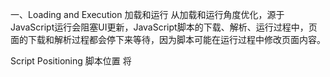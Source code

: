 一、Loading and Execution 加载和运行
从加载和运行角度优化，源于JavaScript运行会阻塞UI更新，JavaScript脚本的下载、解析、运行过程中，页面的下载和解析过程都会停下来等待，因为脚本可能在运行过程中修改页面内容。

Script Positioning 脚本位置
将<script>标签放在尽可能接近<body>标签底部的位置，尽量减少对页面下载的影响。

Grouping Scripts 成组脚本
旨在减少http请求，将JavaScript脚本文件合并打包，可以通过打包工具实现（当然可以手动合并）或者实时工具，比如Yahoo! 的 combo handler，任何网站通过一个“联合句柄”URL指出包含YUI文件包中的哪些文件，服务器收到URL请求时，将文件合并在一起后返回给客户端。

Nonblocking Scripts 非阻塞脚本
页面加载完成之后，再加载JavaScript源码，也就是window的load事件发出后开始下载代码。

Deferred Scripts 延期脚本
HTML4为<script>标签定义的扩展属性：defer。如果你为<script>指定defer属性，表明此脚本不打算修改DOM，代码可以稍后执行。IE4+/FF3.5+支持。具有defer属性的脚本，可以放在页面的任何位置，可以和页面的其他资源一期并行下载，但会在DOM加载完成，onload事件句柄被调用之前执行。
Dynamic Script Elements 动态脚本元素
创建一个script元素，指定src属性，然后在页面加载完成之后添加到页面的任何地方。一个简单的通用demo：
function loadScript(url, callback) {
    var script = document.createElement("script") script.type = "text/javascript";
    if (script.readyState) { //IE
        script.onreadystatechange = function() {
            if (script.readyState == "loaded" || script.readyState == "complete") {
                script.onreadystatechange = null;
                callback();
            }
        };
    } else { //Others     
        script.onload = function() {
            callback();
        };
    }
    script.src = url;
    document.getElementsByTagName("head")[0].appendChild(script);
}
XMLHttpRequest Script Injection XHR 脚本注入
使用XMLHttpRequest对象，将脚本注入到页面，和动态脚本元素有类似之处，先创建XHR对象，然后通过get方法下载JavaScript文件，接着用动态<script>元素将JavaScript代码注入页面。
var xhr = new XMLHttpRequest();
xhr.open("get","file.js",true);
xhr.onreadystatechange = function () {
    if (xhr.readyState === 4) {
        if(xhr.status >= 200 && xhr.status < 300 || xhr.status == 304){
            var script = document.createElement ("script");
            script.text = xhr.responseText; 
            document.body.appendChild(script); 
        }
    }
}
xhr.send(null);
由于JavaScript的同源策略，脚本文件必须和页面放置在同一个域内，不能通过CDN下载，因此不常见于大型网页。

Recommended Nonblocking Pattern 推荐的非阻塞模式
先加载一个加载器，然后加载JavaScript。
比如上文中提到的loadScript方法就可以封装为一个初级的加载器，然后通过loadScript方法来加载其他脚本。只不过这个微型加载器要保证依赖关系会比较丑：

loadScript("./file1.js", function () {
    loadScript("./file2.js", function () {
        loadScript("./file3.js", function () {
            //do something
        })
    })
})
再比如YUI3，比如lazyload.js，比如lab.js。

二、Data Acess 数据访问
数据存储在哪里，关系到代码运行期间数据被检索到的速度。JavaScript中有四种基本的数据存储位置：Literal values(直接量)、Variables(变量)、Array items(数组项)、Object members(对象成员)。对于直接量和局部变量的访问性能差异微不足道，性能消耗代价高一些的是全局变量、数组项、对象成员。

Managing Scope 管理作用
先了解一下作用域的原理
每一个JavaScript函数都是一个对象，也可以叫函数实例，函数对象和其他对象一样，拥有编程可以访问的属性和不能被程序访问，仅供JavaScript引擎使用的内部属性，一种有一个叫[[Scope]]的属性。[[Scope]]中包含函数作用域中对象的集合（作用域链），它表示当前函数环境中可访问的数据，以链式的形式存在。当一个函数被创建后，作用域链中被放入可访问的对象。例如：

function add (a,b) {
    var result = a + b;
    return result;
}
此时作用域链中被推入一个可变的全局对象（随便取个名叫“房间A”），代表了所有全局范围中的变量，包含window、document、navigator等的访问接口。
在函数运行期间，函数内部会建立一个内部对象，称为运行期上下文。这个对象定义了函数运行时的环境，每次函数运行，这个上下文都是独一的，多次调用函数就会多次创建运行期上下文对象，函数执行完毕，这个上下文对象会被销毁。这个上下文环境也有自己的作用域链，用来解析标识符（理解为寻找变量），当一个运行期上下文被创建时，它的作用域链被初始化，函数本身的[[Scope]]属性中的对象，按照原来的顺序被复制到运行期上下文的作用域链中。此时运行期上下文会创建一个新的对象，名叫“激活对象（取名叫“房间B”）”，“房间B”中存储了所有的局部变量、命名参数、参数集合和this的接口。然后“房间B”被推入到作用域链的前端。在刚刚所说的可变全局对象（“房间A”）的前面。

函数过程中，每遇到一个变量，标识符识别过程都要决定从哪里获得或者存储数据。它会搜索运行期上下文的作用域链，查找同名的标识符，搜索工作从作用域链的前端开始查找，也就是刚才的“房间B”那里查找，如果找到了，就是用对应的变量值，如果没找到就进入“房间A”进行查找，如果找到，就用对应的值，没有找到就认为这个标识符是未定义的("undefined")；
在之前的add函数运行过程中，result/a/b三个变量的查找实际上都进行了上述的搜索过程，因此产生性能问题。当一个标识符所处位置越深，读写速度就越慢，所以函数中局部变量的访问速度是最快的，全局变量通常很慢，因为全局变量总是处于作用域链最后一个位置，前面的房间都找过了，没找到，才会过来他这里找。因此，就有了优化性能的办法：

用局部变量存储本地范围之外的变量值（如果这个变量值被多次使用）
比如：

function foo() {
    var a = document.getElementById("a"),
        b = document.getElementsByTagName("div");
}
这时候document被查找了两次，而且每次都要先找“房间B”，再找“房间A”才能找到，这时候就可以用一个局部变量暂存document：

function foo() {
    var doc = document,
        a   = doc.getElementById("a"),
        b   = doc.getElementsByTagName("div");
}
减少使用动态作用域（Dynamic Scopes）
with()
with可以临时改变函数的作用域链，在某些特殊场景下，可以加快一些变量的访问。比如一个函数内多次使用document：

function foo() {
    var a = document.getElementById("a"),
        b = document.getElementsByTagName("div");
    console.log(a.className);
}

可以改写为：

function foo() {
    with(document){
        var a = getElementById("a"),
            b = getElementsByTagName("div");
        console.log(a.className);
    }
}    
在这里，document对象以及document对象所有的属性，都被插入到作用域的最前端，页面在寻找"getElementById"方法是会首先从document对象属性中寻找，而不需要从foo()的作用域中查找，然后再到全局作用域中进行查找，降低了二次查找的消耗。但是在document对象的属性被推入作用域链的最前端的同时，其他局部变量都被推入作用域链第二的位置。上例中，在查找a的时候，会先从document对象属性中查找，没有才会从foo()的作用域中进行查找。这样带来的性能消耗往往得不偿失。因此with必须慎用，只有在极个别的场景中才划算。
try-cahch
当try中程序块发生错误而转入catch块中时，程序会自动将异常对象推入作用域链的最前端。同样会改变作用域链，带来性能问题。因此在不得不用try-catch语句的时候，可以采用下面的操作方式：

try{
    //do something
}catch(e){
    handleError(e);
}
在catch块中运行错误处理函数，将错误对象作为参数传给错误处理函数，catch块中作用域链的改变就没什么影响了。
others
还有一些其他的情况，比如：

function foo(f){
    (f);
    function returnWindow(){
        return window;
    }
    var s = returnWindow();
}

正常情况下，上述函数window就是window，但是如果我们执行：

foo("var window = 'I am not window';");
这时候的window就不再是那个window了。性能上的问题不说，只是变量作用域变得不可控了，带来其他的问题。同时，在一些现代浏览器中，比如Safari的Nitro引擎中，会铜鼓分析代码来确定哪些变量应该在任意时刻被访问，绕过传统作用域链查找，用标识符索引的方式快速查找，以此来加快标识符识别过程。但是遇到动态作用域的时候，引擎需要切回慢速的基于哈希表的标识符识别方法，这里的浏览器引擎做的努力就没办法了。

closures 慎用闭包
慎用闭包有两个方面的原因。一是闭包必然存在函数嵌套，闭包内访问外部变量都会经过最少两次的查找。更重要的问题在于，闭包需要访问外部变量，因此导致函数运行期的激活对象被保存，无法销毁。引用始终存在于闭包的[[Scope]]属性中，不仅消耗更多的内存开销，在IE中还会导致内存泄露。

Object Members 对象成员
JavaScript中一切皆对象，对象的命名成员可以包含任意数据类型，当然就可以包含函数。这里所说的对象成员，指的就是函数对象，函数对象的访问速度，比直接亮和局部变量要慢，某些浏览器的实现中，甚至比数组还要慢。找到优化办法之前，需要先了解原因。

Prototypes 原型
JavaScript中的对象是基于原型的，原型是对象的基础，定义并实现了一个新对象所必须具有的成员。原型对象为所有给定类型的对象实例共享，所有的实例共享原型对象的成员。一个对象通过一个内部属性绑定到自己的原型，在FF/Safari/Chrome中，这一对象被称为_proto_，任何时候创建一个内置类型的实例，这些实例将自动拥有一个Object作为他们的原型。
因此一个对象拥有成员可以分为两类：实例成员（own成员）和原型成员。实例成员直接存在于实例自身，而原型成员则从对象成员继承。例：

var cat = {
    name:"xiaohua",
    age:1
}

在这里，cat的实例成员就是name和age，原型成员就是cat._proto_中的成员属性，而cat._proto_属性是Object.prototype，在这里就是Object，如下调用时：

console.log(cat.name);
在调用cat.name属性时，现在cat实例成员中查找，如果调用cat.toString()方法时，同样先在cat的实例成员中查找，找不到的时候再到其原型成员中查找，和处理变量的过程类似，同样也就导致了性能问题。

Prototype Chains 原型链
对象的原型决定了一个实例的类型，默认情况下，所有对象都是Object的实例，并继承了所有基本方法，当我们使用构造器创建实例时，就创建了另外一种类型的原型。
function Animal(name,age){
    this.name = name,
    this.age = age
}
Animal.prototype.sayHello = function(){
    console.log("Hello,I am a " + this.name);
}
var cat = new Animal("cat",1);
var dog = new Animal("dog",1);
cat是Animal的实例，cat._proto_是Animal.prototype，Animal.prototype._proto_是Object；dog和cat共享一个原型链，但各自拥有自己的实例成员name和age。如果我们调用了cat.toString()方法时，搜索路径如下：

cat---cat._proto_(Animal.prototype)---cat._proto_.constructor(Animal)---cat._proto_.Constructor._proto_(Object);
原型链每深入一个层级，就会带来更大的性能消耗，速度也就会更慢。而对于实例成员的搜索开销本身就大于访问直接量或者是局部变量，因此这种性能消耗还是很值得去优化的。

Nested Members 嵌套成员
例如：window.local.href ；每遇到一个 . ；JavaScript引擎就会在该对象成员上执行一次解析过程。比如如果href并不是local的实例属性，解析引擎就会去local的原型链去进行搜索，由此带来严重的性能消耗。
Caching Object Member Values 缓存对象成员的值
上述的性能问题都是和对象成员有关，因此要尽量避免对对象成员的搜索，比如：
function foo(ele,className1,className2) {
    return ele.className == className1 || ele.className == className2;
}
在这里，我们访问了两次ele的className属性，但是这两次访问时，ele的className属性值是一样的，因此可以在这里用一个变量暂存ele.className的值，避免两次访问导致的两次搜索过程。处理嵌套属性更需要用这种办法来处理。

针对数据访问导致的相关性能问题，主要的解决办法就是对数据进行暂存，比如将全局变量暂存为局部变量，减少作用域链的深入搜索；将实例的属性暂存，减少对原型链的多次深入搜索；另一个就是减少使用动态作用域和闭包。